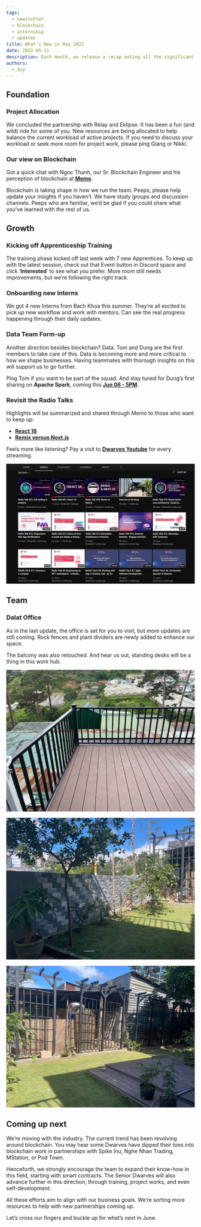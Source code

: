 ```yaml
---
tags: 
  - newsletter
  - blockchain
  - internship
  - updates
title: What's New in May 2022
date: 2022-05-31
description: Each month, we release a recap noting all the significant changes with our company and our team. In May, we kicked off Apprenticeship training, and our new chalet is ready for community to visit. 
authors: 
  - duy
---
```


## Foundation
### Project Allocation
We concluded the partnership with Relay and Eklipse. It has been a fun (and wild) ride for some of you. New resources are being allocated to help balance the current workload of active projects. If you need to discuss your workload or seek more room for project work, please ping Giang or Nikki.

### Our view on Blockchain
Got a quick chat with Ngoc Thanh, our Sr. Blockchain Engineer and his perception of blockchain at **[Memo](https://memo.d.foundation/DF-Apprenticeship-2022-Meet-The-Mentors-Ngoc-Thanh-Pham-a6f8c3c7d4a14bd5be55d6465b9f330b)**.

Blockchain is taking shape in how we run the team. Peeps, please help update your insights if you haven’t. We have study groups and discussion channels. Peeps who are familiar, we’d be glad if you could share what you’ve learned with the rest of us.

## Growth
### Kicking off Apprenticeship Training
The training phase kicked off last week with 7 new Apprentices. To keep up with the latest session, check out that Event button in Discord space and click ‘**Interested**’ to see what you prefer. More room still needs improvements, but we’re following the right track.

### Onboarding new Interns
We got 4 new Interns from Bach Khoa this summer. They’re all excited to pick up new workflow and work with mentors. Can see the real progress happening through their daily updates. 

### Data Team Form-up
Another direction besides blockchain? Data. Tom and Dung are the first members to take care of this. Data is becoming more and more critical to how we shape businesses. Having teammates with thorough insights on this will support us to go further.

Ping Tom if you want to be part of the squad. And stay tuned for Dung’s first sharing on **Apache Spark**, coming this **[Jun 06 - 5PM](https://www.youtube.com/live/6nini4cmk1E?si=8sFJdTNFv3CypQCe)**.

### Revisit the Radio Talks
Highlights will be summarized and shared through Memo to those who want to keep up:

* [**React 18**](https://memo.d.foundation/playground/_memo/react-18/)
* [**Remix versus Next.js**](https://memo.d.foundation/playground/_memo/remix-versus-nextjs/)

Feels more like listening? Pay a visit to **[Dwarves Youtube](http://www.youtube.com/channel/UC_SyzGLf6wiqctQFsRI_frw)** for every streaming.

![radiotalk](assets/2022-whats-new-may_2022-may-all-hands-meeting_68bd765a75c1591b2074d672d1d123e5_md5.webp)

## Team
### Dalat Office
As in the last update, the office is set for you to visit, but more updates are still coming. Rock fences and plant dividers are newly added to enhance our space.

The balcony was also retouched. And hear us out, standing desks will be a thing in this work hub.

![dalat](assets/2022-whats-new-may_2022-may-all-hands-meeting_946b29130bc76f1374d606747319db5a_md5.webp)

![dalat](assets/2022-whats-new-may_2022-may-all-hands-meeting_c8dfb110e429e31cac8a2066dfb56046_md5.webp)

![dalat](assets/2022-whats-new-may_2022-may-all-hands-meeting_1c48a97cb9d7384b03048e4718d98744_md5.webp)

## Coming up next
We’re moving with the industry. The current trend has been revolving around blockchain. You may hear some Dwarves have dipped their toes into blockchain work in partnerships with Spike Inu, Nghe Nhan Trading, MStation, or Pod Town.

Henceforth, we strongly encourage the team to expand their know-how in this field, starting with smart contracts. The Senior Dwarves will also advance further in this direction, through training, project works, and even self-development.

All these efforts aim to align with our business goals. We’re sorting more resources to help with new partnerships coming up.

Let’s cross our fingers and buckle up for what’s next in June. 
